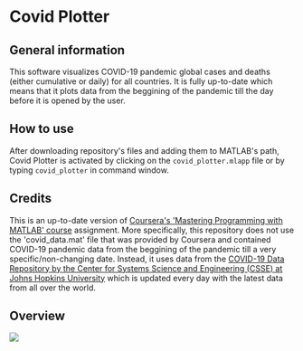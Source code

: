 # Covid Plotter

## General information

This software visualizes COVID-19 pandemic global cases and deaths (either cumulative or daily) for all countries. It is fully up-to-date which means that it plots data from the beggining of the pandemic till the day before it is opened by the user.

## How to use

After downloading repository's files and adding them to MATLAB's path, Covid Plotter is activated by clicking on the `covid_plotter.mlapp` file or by typing `covid_plotter` in command window.

## Credits

This is an up-to-date version of [Coursera's 'Mastering Programming with MATLAB' course](https://www.coursera.org/learn/advanced-matlab-programming) assignment. More specifically, this repository does not use the 'covid_data.mat' file that was provided by Coursera and contained COVID-19 pandemic data from the beggining of the pandemic till a very specific/non-changing date. Instead, it uses data from the [COVID-19 Data Repository by the Center for Systems Science and Engineering (CSSE) at Johns Hopkins University](https://github.com/CSSEGISandData/COVID-19) which is updated every day with the latest data from all over the world.

## Overview

![](https://github.com/valiapp/Covid-Plotter/blob/main/demo.gif)
